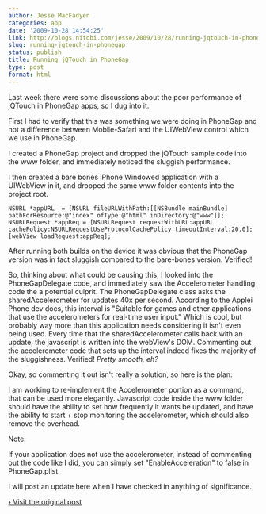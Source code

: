 ```yaml
---
author: Jesse MacFadyen
categories: app
date: '2009-10-28 14:54:25'
link: http://blogs.nitobi.com/jesse/2009/10/28/running-jqtouch-in-phonegap/
slug: running-jqtouch-in-phonegap
status: publish
title: Running jQTouch in PhoneGap
type: post
format: html
---
```


Last week there were some discussions about the poor performance of jQTouch in PhoneGap apps, so I dug into it.

First I had to verify that this was something we were doing in PhoneGap and not a difference between Mobile-Safari and the UIWebView control which we use in PhoneGap.

I created a PhoneGap project and dropped the jQTouch sample code into the www folder, and immediately noticed the sluggish performance.

I then created a bare bones iPhone Windowed application with a UIWebView in it, and dropped the same www folder contents into the project root.

```objc
NSURL *appURL  = [NSURL fileURLWithPath:[[NSBundle mainBundle] pathForResource:@"index" ofType:@"html" inDirectory:@"www"]];
NSURLRequest *appReq = [NSURLRequest requestWithURL:appURL cachePolicy:NSURLRequestUseProtocolCachePolicy timeoutInterval:20.0];
[webView loadRequest:appReq];
```

After running both builds on the device it was obvious that the PhoneGap version was in fact sluggish compared to the bare-bones version. Verified!

So, thinking about what could be causing this, I looked into the PhoneGapDelegate code, and immediately saw the Accelerometer handling code the a potential culprit. The PhoneGapDelegate class asks the sharedAccelerometer for updates 40x per second. According to the Applei Phone dev docs, this interval is "Suitable for games and other applications that use the accelerometers for real-time user input." Which is cool, but probably way more than this application needs considering it isn't even being used. Every time that the sharedAccelerometer calls back with an update, the javascript is written into the webView's DOM. Commenting out the accelerometer code that sets up the interval indeed fixes the majority of the sluggishness. Verified! _Pretty smooth, eh?_

Okay, so commenting it out isn't really a solution, so here is the plan:

I am working to re-implement the Accelerometer portion as a command, that can be used more elegantly. Javascript code inside the www folder should have the ability to set how frequently it wants be updated, and have the ability to start + stop monitoring the accelerometer, which should also remove the overhead.

Note:

If your application does not use the accelerometer, instead of commenting out the code like I did, you can simply set "EnableAcceleration" to false in PhoneGap.plist.

I will post an update here when I have checked in anything of significance.

[› Visit the original post](http://blogs.nitobi.com/jesse/2009/10/28/running-jqtouch-in-phonegap/)
